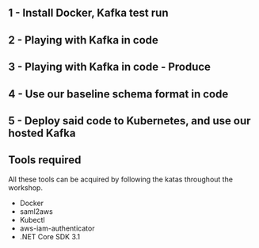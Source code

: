 ## 1 - Install Docker, Kafka test run
## 2 - Playing with Kafka in code
## 3 - Playing with Kafka in code - Produce
## 4 - Use our baseline schema format in code
## 5 - Deploy said code to Kubernetes, and use our hosted Kafka

## Tools required
All these tools can be acquired by following the katas throughout the workshop.

* Docker
* saml2aws
* Kubectl
* aws-iam-authenticator
* .NET Core SDK 3.1